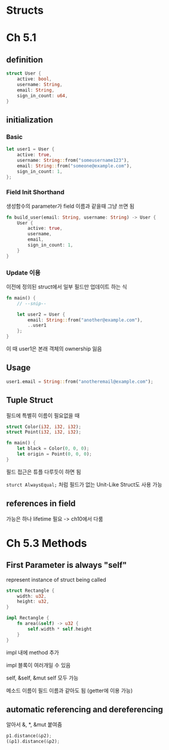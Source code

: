 # Structs

# Ch 5.1

## definition

```rust
struct User {
    active: bool,
    username: String,
    email: String,
    sign_in_count: u64,
}
```

## initialization

### Basic

```rust
let user1 = User {
    active: true,
    username: String::from("someusername123"),
    email: String::from("someone@example.com"),
    sign_in_count: 1,
};
```

### Field Init Shorthand
생성함수의 parameter가 field 이름과 같을때 그냥 쓰면 됨
```rust
fn build_user(email: String, username: String) -> User {
    User {
        active: true,
        username,
        email,
        sign_in_count: 1,
    }
}
```

### Update 이용
이전에 정의된 struct에서 일부 필드만 업데이트 하는 식
```rust
fn main() {
    // --snip--

    let user2 = User {
        email: String::from("another@example.com"),
        ..user1
    };
}
```

이 때 user1은 본래 객체의 ownership 잃음

## Usage

```rust
user1.email = String::from("anotheremail@example.com");
```

## Tuple Struct
필드에 특별히 이름이 필요없을 때
```rust
struct Color(i32, i32, i32);
struct Point(i32, i32, i32);

fn main() {
    let black = Color(0, 0, 0);
    let origin = Point(0, 0, 0);
}
```

필드 접근은 튜플 다루듯이 하면 됨

`sturct AlwaysEqual;` 처럼 필드가 없는 Unit-Like Struct도 사용 가능

## references in field

가능은 하나 lifetime 필요 -> ch10에서 다룸

# Ch 5.3 Methods

## First Parameter is always "self"

represent instance of struct being called

```rust
struct Rectangle {
    width: u32,
    height: u32,
}

impl Rectangle {
    fn area(&self) -> u32 {
        self.width * self.height
    }
}
```
impl 내에 method 추가

impl 블록이 여러개일 수 있음

self, &self, &mut self 모두 가능

메소드 이름이 필드 이름과 같아도 됨 (getter에 이용 가능)

## automatic referencing and dereferencing
알아서 &, *, &mut 붙여줌
```rust
p1.distance(&p2);
(&p1).distance(&p2);
```
